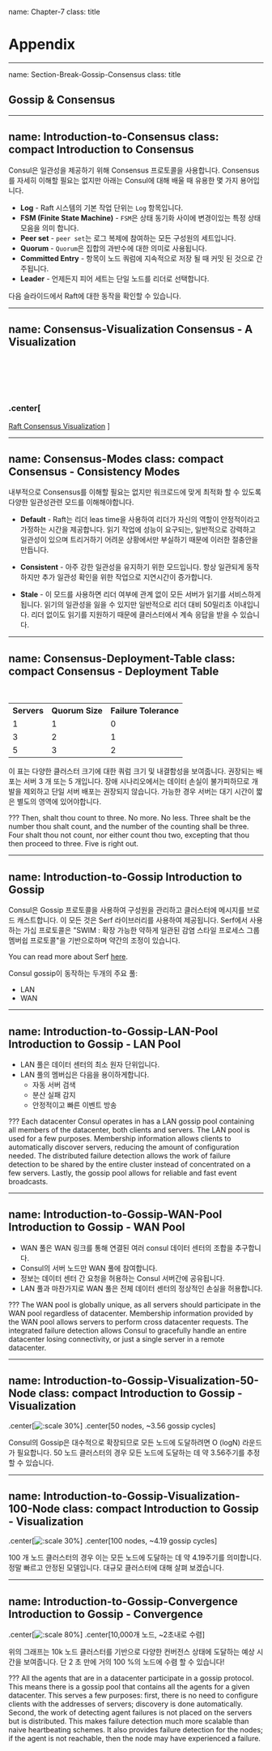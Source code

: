 name: Chapter-7
class: title
# Appendix

---
name: Section-Break-Gossip-Consensus
class: title

## Gossip & Consensus

---

name: Introduction-to-Consensus
class: compact
Introduction to Consensus
-------------------------

Consul은 일관성을 제공하기 위해 Consensus 프로토콜을 사용합니다.
Consensus를 자세히 이해할 필요는 없지만 아래는 Consul에 대해 배울 때 유용한 몇 가지 용어입니다.

* **Log** - Raft 시스템의 기본 작업 단위는 `Log` 항목입니다.
* **FSM (Finite State Machine)** - `FSM`은 상태 동기화 사이에 변경이있는 특정 상태 모음을 의미 합니다.
* **Peer set** - `peer set`는 로그 복제에 참여하는 모든 구성원의 세트입니다.
* **Quorum** - `Quorum`은 집합의 과반수에 대한 의미로 사용됩니다.
* **Committed Entry** - 항목이 노드 쿼럼에 지속적으로 저장 될 때 커밋 된 것으로 간주됩니다.
* **Leader** - 언제든지 피어 세트는 단일 노드를 리더로 선택합니다.

다음 슬라이드에서 Raft에 대한 동작을 확인할 수 있습니다.

---
name: Consensus-Visualization
Consensus - A Visualization
-------------------------
<br><br><br><br>
### .center[
<a href="http://thesecretlivesofdata.com/raft/" target="_blank">Raft Consensus Visualization</a>
]

---
name: Consensus-Modes
class: compact
Consensus - Consistency Modes
-------------------------

내부적으로 Consensus를 이해할 필요는 없지만 워크로드에 맞게 최적화 할 수 있도록 다양한 일관성관련 모드를 이해해야합니다.

* **Default** - Raft는 리더 leas time을 사용하여 리더가 자신의 역할이 안정적이라고 가정하는 시간을 제공합니다. 읽기 작업에 성능이 요구되는, 일반적으로 강력하고 일관성이 있으며 트리거하기 어려운 상황에서만 부실하기 때문에 이러한 절충안을 만듭니다.

* **Consistent** - 아주 강한 일관성을 유지하기 위한 모드입니다. 항상 일관되게 동작하지만 추가 일관성 확인을 위한 작업으로 지연시간이 증가합니다.

* **Stale** - 이 모드를 사용하면 리더 여부에 관계 없이 모든 서버가 읽기를 서비스하게 됩니다. 읽기의 일관성을 잃을 수 있지만 일반적으로 리더 대비 50밀리초 이내입니다. 리더 없이도 읽기를 지원하기 때문에 클러스터에서 계속 응답을 받을 수 있습니다.

---
name: Consensus-Deployment-Table
class: compact
Consensus - Deployment Table
-------------------------

<br>
<center>
<table class="tg" width=60%>
  <tr>
    <th class="tg-feht">Servers</th>
    <th class="tg-feht">Quorum Size</th>
    <th class="tg-feht">Failure Tolerance</th>
  </tr>
  <tr>
    <td class="tg-3z1b">1</td>
    <td class="tg-3z1b">1</td>
    <td class="tg-3z1b">0</td>
  </tr>
  <tr>
    <td class="tg-2i6h">3</td>
    <td class="tg-2i6h">2</td>
    <td class="tg-2i6h">1</td>
  </tr>
  <tr>
    <td class="tg-3z1b">5</td>
    <td class="tg-3z1b">3</td>
    <td class="tg-3z1b">2</td>
  </tr>
</table>
</center>

이 표는 다양한 클러스터 크기에 대한 쿼럼 크기 및 내결함성을 보여줍니다. 권장되는 배포는 서버 3 개 또는 5 개입니다. 장애 시나리오에서는 데이터 손실이 불가피하므로 개발을 제외하고 단일 서버 배포는 권장되지 않습니다. 가능한 경우 서버는 대기 시간이 짧은 별도의 영역에 있어야합니다.

???
Then, shalt thou count to three. No more. No less. Three shalt be the number thou shalt count, and the number of the counting shall be three. Four shalt thou not count, nor either count thou two, excepting that thou then proceed to three. Five is right out.

---
name: Introduction-to-Gossip
Introduction to Gossip
-------------------------
Consul은 Gossip 프로토콜을 사용하여 구성원을 관리하고 클러스터에 메시지를 브로드 캐스트합니다. 이 모든 것은 Serf 라이브러리를 사용하여 제공됩니다. Serf에서 사용하는 가십 프로토콜은 "SWIM : 확장 가능한 약하게 일관된 감염 스타일 프로세스 그룹 멤버쉽 프로토콜"을 기반으로하며 약간의 조정이 있습니다.

You can read more about Serf <a href="https://www.serf.io/docs/internals/gossip.html" target="_blank">here</a>.

Consul gossip이 동작하는 두개의 주요 풀:
* LAN
* WAN

---
name: Introduction-to-Gossip-LAN-Pool
Introduction to Gossip - LAN Pool
-------------------------

* LAN 풀은 데이터 센터의 최소 원자 단위입니다.
* LAN 풀의 멤버십은 다음을 용이하게합니다.
   * 자동 서버 검색
   * 분산 실패 감지
   * 안정적이고 빠른 이벤트 방송

???
Each datacenter Consul operates in has a LAN gossip pool containing all members of the datacenter, both clients and servers. The LAN pool is used for a few purposes. Membership information allows clients to automatically discover servers, reducing the amount of configuration needed. The distributed failure detection allows the work of failure detection to be shared by the entire cluster instead of concentrated on a few servers. Lastly, the gossip pool allows for reliable and fast event broadcasts.

---
name: Introduction-to-Gossip-WAN-Pool
Introduction to Gossip - WAN Pool
-------------------------
* WAN 풀은 WAN 링크를 통해 연결된 여러 consul 데이터 센터의 조합을 추구합니다.
* Consul의 서버 노드만 WAN 풀에 참여합니다.
* 정보는 데이터 센터 간 요청을 허용하는 Consul 서버간에 공유됩니다.
* LAN 풀과 마찬가지로 WAN 풀은 전체 데이터 센터의 정상적인 손실을 허용합니다.

???
The WAN pool is globally unique, as all servers should participate in the WAN pool regardless of datacenter. Membership information provided by the WAN pool allows servers to perform cross datacenter requests. The integrated failure detection allows Consul to gracefully handle an entire datacenter losing connectivity, or just a single server in a remote datacenter.

---
name: Introduction-to-Gossip-Visualization-50-Node
class: compact
Introduction to Gossip - Visualization
-------------------------
.center[![:scale 30%](images/gossip_50_node.png)]
.center[50 nodes, ~3.56 gossip cycles] <br>

Consul의 Gossip은 대수적으로 확장되므로 모든 노드에 도달하려면 O (logN) 라운드가 필요합니다.
50 노드 클러스터의 경우 모든 노드에 도달하는 데 약 3.56주기를 추정 할 수 있습니다.


---
name: Introduction-to-Gossip-Visualization-100-Node
class: compact
Introduction to Gossip - Visualization
-------------------------
.center[![:scale 30%](images/gossip_100_node.png)]
.center[100 nodes, ~4.19 gossip cycles] <br>

100 개 노드 클러스터의 경우 이는 모든 노드에 도달하는 데 약 4.19주기를 의미합니다. 정말 빠르고 안정된 모델입니다.
대규모 클러스터에 대해 살펴 보겠습니다.

---
name: Introduction-to-Gossip-Convergence
Introduction to Gossip - Convergence
-------------------------
.center[![:scale 80%](images/convergence_10k.png)]
.center[10,000개 노드, ~2초내로 수렴] <br>

위의 그래프는 10k 노드 클러스터를 기반으로 다양한 컨버전스 상태에 도달하는 예상 시간을 보여줍니다. 단 2 초 만에 거의 100 %의 노드에 수렴 할 수 있습니다!

???
All the agents that are in a datacenter participate in a gossip protocol. This means there is a gossip pool that contains all the agents for a given datacenter. This serves a few purposes: first, there is no need to configure clients with the addresses of servers; discovery is done automatically. Second, the work of detecting agent failures is not placed on the servers but is distributed. This makes failure detection much more scalable than naive heartbeating schemes. It also provides failure detection for the nodes; if the agent is not reachable, then the node may have experienced a failure.
